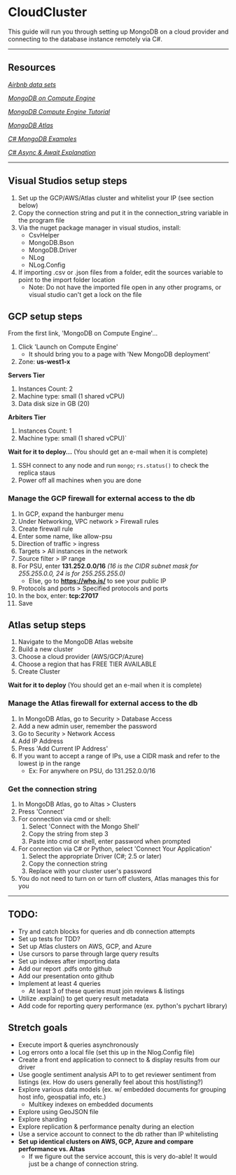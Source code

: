# CloudCluster

This guide will run you through setting up MongoDB on a cloud provider and connecting to the database instance remotely via C#.

<hr/>

## Resources
<i>

[Airbnb data sets](http://insideairbnb.com/get-the-data.html)

[MongoDB on Compute Engine](https://console.cloud.google.com/marketplace/details/click-to-deploy-images/mongodb)
  
[MongoDB Compute Engine Tutorial](https://blog.codecentric.de/en/2018/03/cloud-launcher-mongodb-google-compute-engine/)

[MongoDB Atlas](https://cloud.mongodb.com)

[C# MongoDB Examples](https://www.codementor.io/pmbanugo/working-with-mongodb-in-net-1-basics-g4frivcvz)

[C# Async & Await Explanation](https://docs.microsoft.com/en-us/dotnet/csharp/programming-guide/concepts/async/)

</i><hr/>

## Visual Studios setup steps
1. Set up the GCP/AWS/Atlas cluster and whitelist your IP (see section below)
1. Copy the connection string and put it in the connection_string variable in the program file
1. Via the nuget package manager in visual studios, install:
    - CsvHelper
    - MongoDB.Bson
    - MongoDB.Driver
    - NLog
    - NLog.Config
1. If importing .csv or .json files from a folder, edit the sources variable to point to the import folder location
    - Note: Do not have the imported file open in any other programs, or visual studio can't get a lock on the file

## GCP setup steps
From the first link, 'MongoDB on Compute Engine'...
1. Click 'Launch on Compute Engine'
    - It should bring you to a page with 'New MongoDB deployment'
1. Zone: **us-west1-x**

**Servers Tier**
1. Instances Count: 2
1. Machine type: small (1 shared vCPU)
1. Data disk size in GB (20)

**Arbiters Tier**
1. Instances Count: 1
1. Machine type: small (1 shared vCPU)`

**Wait for it to deploy...**
(You should get an e-mail when it is complete)

1. SSH connect to any node and run `mongo`; `rs.status()` to check the replica staus
1. Power off all machines when you are done

### Manage the GCP firewall for external access to the db
1. In GCP, expand the hanburger menu
1. Under Networking, VPC network > Firewall rules
1. Create firewall rule
1. Enter some name, like allow-psu
1. Direction of traffic > ingress
1. Targets > All instances in the network
1. Source filter > IP range
1. For PSU, enter **131.252.0.0/16** _(16 is the CIDR subnet mask for 255.255.0.0, 24 is for 255.255.255.0)_
    - Else, go to **https://who.is/** to see your public IP
1. Protocols and ports > Specified protocols and ports
1. In the box, enter: **tcp:27017**
1. Save

## Atlas setup steps
1. Navigate to the MongoDB Atlas website
1. Build a new cluster
1. Choose a cloud provider (AWS/GCP/Azure)
1. Choose a region that has FREE TIER AVAILABLE
1. Create Cluster

**Wait for it to deploy**
(You should get an e-mail when it is complete)

### Manage the Atlas firewall for external access to the db
1. In MongoDB Atlas, go to Security > Database Access
1. Add a new admin user, remember the password
1. Go to Security > Network Access
1. Add IP Address
1. Press 'Add Current IP Address'
1. If you want to accept a range of IPs, use a CIDR mask and refer to the lowest ip in the range
      - Ex: For anywhere on PSU, do 131.252.0.0/16

### Get the connection string
1. In MongoDB Atlas, go to Altas > Clusters
1. Press 'Connect'
1. For connection via cmd or shell:
      1. Select 'Connect with the Mongo Shell'
      1. Copy the string from step 3
      1. Paste into cmd or shell, enter password when prompted
1. For connection via C# or Python, select 'Connect Your Application'
      1. Select the appropriate Driver (C#; 2.5 or later)
      1. Copy the connection string
      1. Replace <password> with your cluster user's password
1. You do not need to turn on or turn off clusters, Atlas manages this for you
<hr/>

## TODO:
- Try and catch blocks for queries and db connection attempts
- Set up tests for TDD?
- Set up Atlas clusters on AWS, GCP, and Azure
- Use cursors to parse through large query results
- Set up indexes after importing data
- Add our report .pdfs onto github
- Add our presentation onto github
- Implement at least 4 queries
    - At least 3 of these queries must join reviews & listings
- Utilize .explain() to get query result metadata
- Add code for reporting query performance (ex. python's pychart library)


## Stretch goals
- Execute import & queries asynchronously
- Log errors onto a local file (set this up in the Nlog.Config file)
- Create a front end application to connect to & display results from our driver
- Use google sentiment analysis API to to get  reviewer sentiment from listings (ex. How do users generally feel about this host/listing?)
- Explore various data models (ex. w/ embedded documents for grouping host info, geospatial info, etc.)
    - Multikey indexes on embedded documents
- Explore using GeoJSON file
- Explore sharding
- Explore replication & performance penalty during an election
- Use a service account to connect to the db rather than IP whitelisting
- **Set up identical clusters on AWS, GCP, Azure and compare performance vs. Altas**
    - If we figure out the service account, this is very do-able! It would just be a change of connection string.
